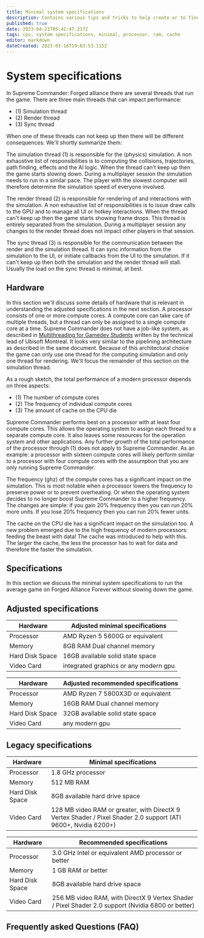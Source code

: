 ```yaml
---
title: Minimal system specifications
description: Contains various tips and tricks to help create or to find a computer build that runs FAF seamless
published: true
date: 2023-04-21T05:42:47.237Z
tags: cpu, system specifications, minimal, processor, ram, cache
editor: markdown
dateCreated: 2023-03-16T19:03:53.115Z
---
```


# System specifications

In Supreme Commander: Forged alliance there are several threads that run the game. There are three main threads that can impact performance:

- (1) Simulation thread
- (2) Render thread
- (3) Sync thread

When one of these threads can not keep up then there will be different consequences. We'll shortly summarize them:

The simulation thread (1) is responsible for the (physics) simulation. A non exhaustive list of responsibilities is to computing the collisions, trajectories, path finding, effects and the AI logic. When the thread can't keep up then the game starts slowing down. During a multiplayer session the simulation needs to run in a similar pace. The player with the slowest computer will therefore determine the simulation speed of everyone involved.

The render thread (2) is responsible for rendering of and interactions with the simulation. A non exhaustive list of responsibilities is to issue draw calls to the GPU and to manage all UI or hotkey interactions. When the thread can't keep up then the game starts showing frame drops. This thread is entirely separated from the simulation. During a multiplayer session any changes to the render thread does not impact other players in that session. 

The sync thread (3) is responsible for the communication between the render and the simulation thread. It can sync information from the simulation to the UI, or initiate callbacks from the UI to the simulation. If it can't keep up then both the simulation and the render thread will stall. Usually the load on the sync thread is minimal, at best.

## Hardware

In this section we'll discuss some details of hardware that is relevant in understanding the adjusted specifications in the next section. A processor consists of one or more compute cores. A compute core can take care of multiple threads, but a thread can only be assigned to a single compute core at a time. Supreme Commander does not have a job-like system, as described in [Multithreading for Gamedev Students](http://www.fragmentbuffer.com/docs/MultithreadingForGamedevStudents.pdf) written by the technical lead of Ubisoft Montreal. It looks very similar to the pipelining architecture as described in the same document. Because of this architectural choice the game can only use one thread for the computing simulation and only one thread for rendering. We'll focus the remainder of this section on the simulation thread.

As a rough sketch, the total performance of a modern processor depends on three aspects:

- (1) The number of compute cores
- (2) The frequency of individual compute cores
- (3) The amount of cache on the CPU die

Supreme Commander performs best on a processor with at least four compute cores. This allows the operating system to assign each thread to a separate compute core. It also leaves some resources for the operation system and other applications. Any further growth of the total performance of the processor through (1) does not apply to Supreme Commander. As an example: a processor with sixteen compute cores will likely perform similar to a processor with four compute cores with the assumption that you are only running Supreme Commander. 

The frequency (ghz) of the compute cores has a significant impact on the simulation. This is most notable when a processor lowers the frequency to preserve power or to prevent overheating. Or when the operating system decides to no longer boost Supreme Commander to a higher frequency. The changes are simple: if you gain 20% frequency then you can run 20% more units. If you lose 20% frequency then you can run 20% fewer units. 

The cache on the CPU die has a significant impact on the simulation too. A new problem emerged due to the high frequency of modern processors: feeding the beast with data! The cache was introduced to help with this. The larger the cache, the less the processor has to wait for data and therefore the faster the simulation. 

## Specifications

In this section we discuss the minimal system specifications to run the average game on Forged Alliance Forever without slowing down the game.

## Adjusted specifications

|Hardware| Adjusted minimal specifications|
|-|-|
|Processor| AMD Ryzen 5 5600G or equivalent |
|Memory|8GB RAM Dual channel memory|
|Hard Disk Space|16GB available solid state space|
|Video Card| integrated graphics or any modern gpu |



|Hardware| Adjusted recommended specifications|
|-|-|
|Processor|AMD Ryzen 7 5800X3D or equivalent|
|Memory|16GB RAM Dual channel memory|
|Hard Disk Space|32GB available solid state space|
|Video Card|any modern gpu|

## Legacy specifications



|Hardware| Minimal specifications|
|-|-|
|Processor|1.8 GHz processor|
|Memory|512 MB RAM|
|Hard Disk Space|8GB available hard drive space|
|Video Card|128 MB video RAM or greater, with DirectX 9 Vertex Shader / Pixel Shader 2.0 support (ATI 9600+, Nvidia 6200+)|



|Hardware| Recommended specifications|
|-|-|
|Processor|3.0 GHz Intel or equivalent AMD processor or better|
|Memory|1 GB RAM or better|
|Hard Disk Space|8GB available hard drive space|
|Video Card|256 MB video RAM, with DirectX 9 Vertex Shader / Pixel Shader 2.0 support (Nvidia 6800 or better)|


## Frequently asked Questions (FAQ)

